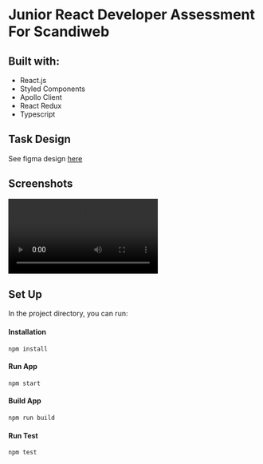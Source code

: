 # Junior React Developer Assessment For Scandiweb

## Built with:

-   React.js
-   Styled Components
-   Apollo Client
-   React Redux
-   Typescript

## Task Design

See figma design [here](<https://www.figma.com/file/MSyCAqVy1UgNap0pvqH6H3/Junior-Frontend-Test-Designs-(Public)?node-id=0%3A1>)

## Screenshots

![Preview](/public/preview.webm)

## Set Up

In the project directory, you can run:

#### Installation

`npm install`

#### Run App

`npm start`

#### Build App

`npm run build`

#### Run Test

`npm test`
